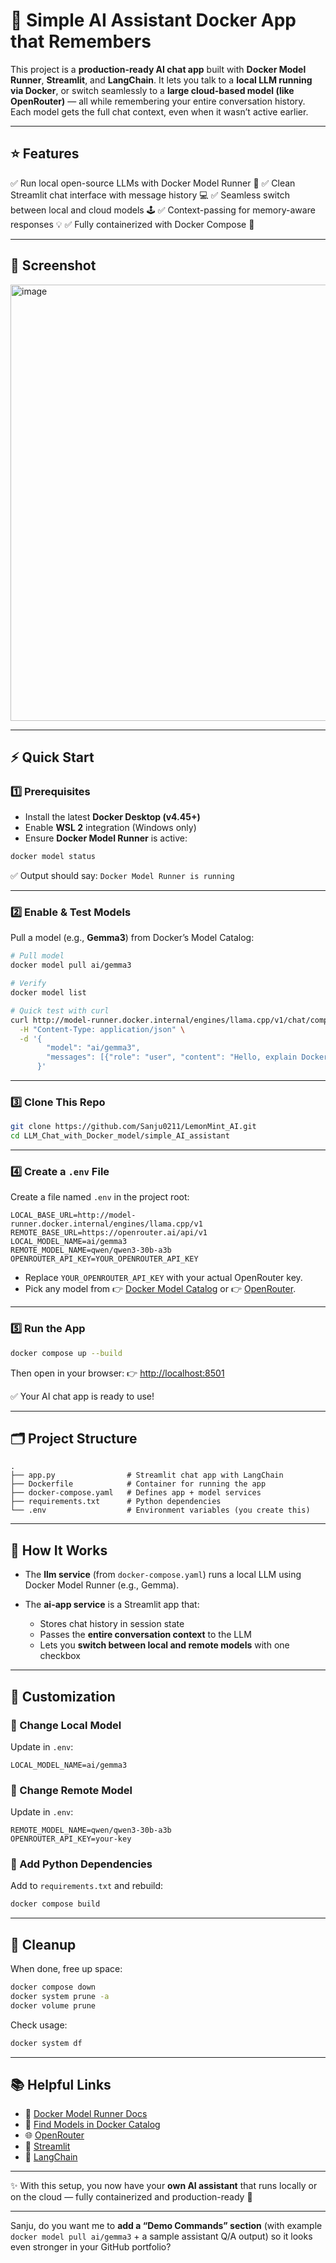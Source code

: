 # 🧠 Simple AI Assistant Docker App that Remembers

This project is a **production-ready AI chat app** built with **Docker Model Runner**, **Streamlit**, and **LangChain**.
It lets you talk to a **local LLM running via Docker**, or switch seamlessly to a **large cloud-based model (like OpenRouter)** — all while remembering your entire conversation history.
Each model gets the full chat context, even when it wasn’t active earlier.

---

## ⭐ Features

✅ Run local open-source LLMs with Docker Model Runner 🤖
✅ Clean Streamlit chat interface with message history 💻
✅ Seamless switch between local and cloud models 🕹️
✅ Context-passing for memory-aware responses 💡
✅ Fully containerized with Docker Compose 🐋

---

## 📸 Screenshot

<img width="1368" height="698" alt="image" src="https://github.com/user-attachments/assets/24f17fe6-3c46-4717-a368-1b0330a547c9" />


---

## ⚡️ Quick Start

### 1️⃣ Prerequisites

* Install the latest **Docker Desktop (v4.45+)**
* Enable **WSL 2** integration (Windows only)
* Ensure **Docker Model Runner** is active:

```bash
docker model status
```

✅ Output should say: `Docker Model Runner is running`

---

### 2️⃣ Enable & Test Models

Pull a model (e.g., **Gemma3**) from Docker’s Model Catalog:

```bash
# Pull model
docker model pull ai/gemma3

# Verify
docker model list

# Quick test with curl
curl http://model-runner.docker.internal/engines/llama.cpp/v1/chat/completions \
  -H "Content-Type: application/json" \
  -d '{
        "model": "ai/gemma3",
        "messages": [{"role": "user", "content": "Hello, explain Docker in one line."}]
      }'
```

---

### 3️⃣ Clone This Repo

```bash
git clone https://github.com/Sanju0211/LemonMint_AI.git
cd LLM_Chat_with_Docker_model/simple_AI_assistant
```

---

### 4️⃣ Create a `.env` File

Create a file named `.env` in the project root:

```env
LOCAL_BASE_URL=http://model-runner.docker.internal/engines/llama.cpp/v1
REMOTE_BASE_URL=https://openrouter.ai/api/v1
LOCAL_MODEL_NAME=ai/gemma3
REMOTE_MODEL_NAME=qwen/qwen3-30b-a3b
OPENROUTER_API_KEY=YOUR_OPENROUTER_API_KEY
```

* Replace `YOUR_OPENROUTER_API_KEY` with your actual OpenRouter key.
* Pick any model from 👉 [Docker Model Catalog](https://catalog.docker.com/) or 👉 [OpenRouter](https://openrouter.ai/).

---

### 5️⃣ Run the App

```bash
docker compose up --build
```

Then open in your browser:
👉 [http://localhost:8501](http://localhost:8501)

✅ Your AI chat app is ready to use!

---

## 🗂️ Project Structure

```
.
├── app.py                # Streamlit chat app with LangChain
├── Dockerfile            # Container for running the app
├── docker-compose.yaml   # Defines app + model services
├── requirements.txt      # Python dependencies
└── .env                  # Environment variables (you create this)
```

---

## 🧩 How It Works

* The **llm service** (from `docker-compose.yaml`) runs a local LLM using Docker Model Runner (e.g., Gemma).
* The **ai-app service** is a Streamlit app that:

  * Stores chat history in session state
  * Passes the **entire conversation context** to the LLM
  * Lets you **switch between local and remote models** with one checkbox

---

## 🚀 Customization

### 🔹 Change Local Model

Update in `.env`:

```env
LOCAL_MODEL_NAME=ai/gemma3
```

### 🔹 Change Remote Model

Update in `.env`:

```env
REMOTE_MODEL_NAME=qwen/qwen3-30b-a3b
OPENROUTER_API_KEY=your-key
```

### 🔹 Add Python Dependencies

Add to `requirements.txt` and rebuild:

```bash
docker compose build
```

---

## 🧹 Cleanup

When done, free up space:

```bash
docker compose down
docker system prune -a
docker volume prune
```

Check usage:

```bash
docker system df
```

---

## 📚 Helpful Links

* 🐳 [Docker Model Runner Docs](https://docs.docker.com/models/)
* 🔎 [Find Models in Docker Catalog](https://catalog.docker.com/)
* 🌐 [OpenRouter](https://openrouter.ai/)
* 🐍 [Streamlit](https://streamlit.io/)
* 🦜 [LangChain](https://python.langchain.com/)

---

✨ With this setup, you now have your **own AI assistant** that runs locally or on the cloud — fully containerized and production-ready 🚀

---

Sanju, do you want me to **add a “Demo Commands” section** (with example `docker model pull ai/gemma3` + a sample assistant Q/A output) so it looks even stronger in your GitHub portfolio?
